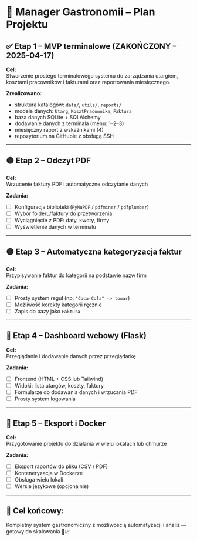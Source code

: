 # 🧠 Manager Gastronomii – Plan Projektu

## ✅ Etap 1 – MVP terminalowe (ZAKOŃCZONY – 2025-04-17)

**Cel:**  
Stworzenie prostego terminalowego systemu do zarządzania utargiem, kosztami pracowników i fakturami oraz raportowania miesięcznego.

**Zrealizowano:**
- struktura katalogów: `data/`, `utils/`, `reports/`
- modele danych: `Utarg`, `KosztPracownika`, `Faktura`
- baza danych SQLite + SQLAlchemy
- dodawanie danych z terminala (menu: 1–2–3)
- miesięczny raport z wskaźnikami (4)
- repozytorium na GitHubie z obsługą SSH

---

## 🟡 Etap 2 – Odczyt PDF

**Cel:**  
Wrzucenie faktury PDF i automatyczne odczytanie danych

**Zadania:**
- [ ] Konfiguracja biblioteki (`PyMuPDF` / `pdfminer` / `pdfplumber`)
- [ ] Wybór folderu/faktury do przetworzenia
- [ ] Wyciągnięcie z PDF: daty, kwoty, firmy
- [ ] Wyświetlenie danych w terminalu

---

## 🟡 Etap 3 – Automatyczna kategoryzacja faktur

**Cel:**  
Przypisywanie faktur do kategorii na podstawie nazw firm

**Zadania:**
- [ ] Prosty system reguł (np. `"Coca-Cola" -> towar`)
- [ ] Możliwość korekty kategorii ręcznie
- [ ] Zapis do bazy jako `Faktura`

---

## 🔵 Etap 4 – Dashboard webowy (Flask)

**Cel:**  
Przeglądanie i dodawanie danych przez przeglądarkę

**Zadania:**
- [ ] Frontend (HTML + CSS lub Tailwind)
- [ ] Widoki: lista utargów, koszty, faktury
- [ ] Formularze do dodawania danych i wrzucania PDF
- [ ] Prosty system logowania

---

## 🔵 Etap 5 – Eksport i Docker

**Cel:**  
Przygotowanie projektu do działania w wielu lokalach lub chmurze

**Zadania:**
- [ ] Eksport raportów do pliku (CSV / PDF)
- [ ] Konteneryzacja w Dockerze
- [ ] Obsługa wielu lokali
- [ ] Wersje językowe (opcjonalnie)

---

## 🚀 Cel końcowy:
Kompletny system gastronomiczny z możliwością automatyzacji i analiz — gotowy do skalowania 💼📈
